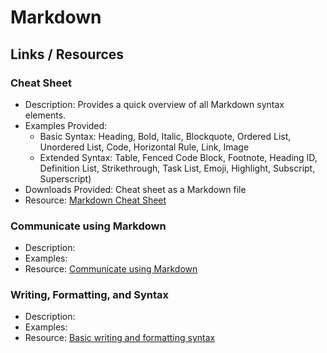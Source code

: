 # Markdown


## Links / Resources
### Cheat Sheet
* Description: Provides a quick overview of all Markdown syntax elements.
* Examples Provided: 
  * Basic Syntax: Heading, Bold, Italic, Blockquote, Ordered List, 
    Unordered List, Code, Horizontal Rule, Link, Image
  * Extended Syntax: Table, Fenced Code Block, Footnote, Heading ID, 
    Definition List, Strikethrough, Task List, Emoji, Highlight, 
    Subscript, Superscript)
* Downloads Provided: Cheat sheet as a Markdown file
* Resource: [Markdown Cheat Sheet](https://www.markdownguide.org/cheat-sheet/)  

### Communicate using Markdown
* Description:
* Examples:
* Resource: [Communicate using Markdown](https://github.com/skills/communicate-using-markdown)

### Writing, Formatting, and Syntax
* Description:
* Examples:
* Resource: [Basic writing and formatting syntax](https://docs.github.com/en/get-started/writing-on-github/getting-started-with-writing-and-formatting-on-github/basic-writing-and-formatting-syntax)

